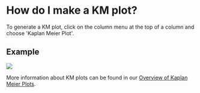 # How do I make a KM plot?

To generate a KM plot, click on the column menu at the top of a column and choose 'Kaplan Meier Plot'.&#x20;

## Example

![](<../.gitbook/assets/kmplot (2) (1).gif>)

More information about KM plots can be found in our [Overview of Kaplan Meier Plots](../overview-of-features/kaplan-meier-plots.md).

